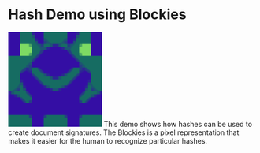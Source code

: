 # Hash Demo using Blockies
<img src='https://github.com/Alex-Turpin/hashDemoBlockies/blob/master/My%20Name%20As%20Hash%20Blockies.PNG'>
This demo shows how hashes can be used to create document signatures. The Blockies is a pixel representation that makes it easier for the human to recognize particular hashes.
